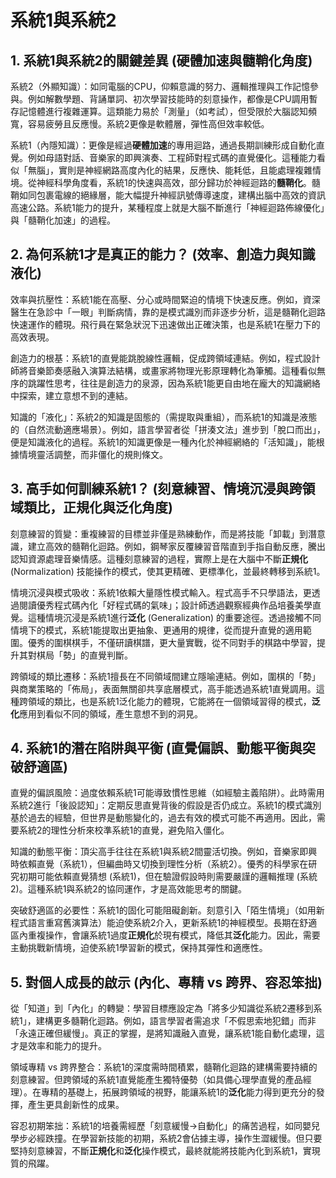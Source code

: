 # 系統1與系統2

## 1. 系統1與系統2的關鍵差異 (硬體加速與髓鞘化角度)

系統2（外顯知識）：如同電腦的CPU，仰賴意識的努力、邏輯推理與工作記憶參與。例如解數學題、背誦單詞、初次學習技能時的刻意操作，都像是CPU調用暫存記憶體進行複雜運算。這類能力易於「測量」（如考試），但受限於大腦認知頻寬，容易疲勞且反應慢。系統2更像是軟體層，彈性高但效率較低。

系統1（內隱知識）：更像是經過**硬體加速**的專用迴路，通過長期訓練形成自動化直覺。例如母語對話、音樂家的即興演奏、工程師對程式碼的直覺優化。這種能力看似「無腦」，實則是神經網路高度內化的結果，反應快、能耗低，且能處理複雜情境。從神經科學角度看，系統1的快速與高效，部分歸功於神經迴路的**髓鞘化**。髓鞘如同包裹電線的絕緣層，能大幅提升神經訊號傳導速度，建構出腦中高效的資訊高速公路。系統1能力的提升，某種程度上就是大腦不斷進行「神經迴路佈線優化」與「髓鞘化加速」的過程。

## 2. 為何系統1才是真正的能力？ (效率、創造力與知識液化)

效率與抗壓性：系統1能在高壓、分心或時間緊迫的情境下快速反應。例如，資深醫生在急診中「一眼」判斷病情，靠的是模式識別而非逐步分析，這是髓鞘化迴路快速運作的體現。飛行員在緊急狀況下迅速做出正確決策，也是系統1在壓力下的高效表現。

創造力的根基：系統1的直覺能跳脫線性邏輯，促成跨領域連結。例如，程式設計師將音樂節奏感融入演算法結構，或畫家將物理光影原理轉化為筆觸。這種看似無序的跳躍性思考，往往是創造力的泉源，因為系統1能更自由地在龐大的知識網絡中探索，建立意想不到的連結。

知識的「液化」：系統2的知識是固態的（需提取與重組），而系統1的知識是液態的（自然流動適應場景）。例如，語言學習者從「拼湊文法」進步到「脫口而出」，便是知識液化的過程。系統1的知識更像是一種內化於神經網絡的「活知識」，能根據情境靈活調整，而非僵化的規則條文。

## 3. 高手如何訓練系統1？ (刻意練習、情境沉浸與跨領域類比，正規化與泛化角度)

刻意練習的質變：重複練習的目標並非僅是熟練動作，而是將技能「卸載」到潛意識，建立高效的髓鞘化迴路。例如，鋼琴家反覆練習音階直到手指自動反應，騰出認知資源處理音樂情感。這種刻意練習的過程，實際上是在大腦中不斷**正規化** (Normalization)  技能操作的模式，使其更精確、更標準化，並最終轉移到系統1。

情境沉浸與模式吸收：系統1依賴大量隱性模式輸入。程式高手不只學語法，更透過閱讀優秀程式碼內化「好程式碼的氣味」；設計師透過觀察經典作品培養美學直覺。這種情境沉浸是系統1進行**泛化** (Generalization) 的重要途徑。透過接觸不同情境下的模式，系統1能提取出更抽象、更通用的規律，從而提升直覺的適用範圍。優秀的圍棋棋手，不僅研讀棋譜，更大量實戰，從不同對手的棋路中學習，提升其對棋局「勢」的直覺判斷。

跨領域的類比遷移：系統1擅長在不同領域間建立隱喻連結。例如，圍棋的「勢」與商業策略的「佈局」，表面無關卻共享底層模式，高手能透過系統1直覺調用。這種跨領域的類比，也是系統1泛化能力的體現，它能將在一個領域習得的模式，**泛化**應用到看似不同的領域，產生意想不到的洞見。

## 4. 系統1的潛在陷阱與平衡 (直覺偏誤、動態平衡與突破舒適區)

直覺的偏誤風險：過度依賴系統1可能導致慣性思維（如經驗主義陷阱）。此時需用系統2進行「後設認知」：定期反思直覺背後的假設是否仍成立。系統1的模式識別基於過去的經驗，但世界是動態變化的，過去有效的模式可能不再適用。因此，需要系統2的理性分析來校準系統1的直覺，避免陷入僵化。

知識的動態平衡：頂尖高手往往在系統1與系統2間靈活切換。例如，音樂家即興時依賴直覺（系統1），但編曲時又切換到理性分析（系統2）。優秀的科學家在研究初期可能依賴直覺猜想 (系統1)，但在驗證假設時則需要嚴謹的邏輯推理 (系統2)。這種系統1與系統2的協同運作，才是高效能思考的關鍵。

突破舒適區的必要性：系統1的固化可能阻礙創新。刻意引入「陌生情境」（如用新程式語言重寫舊演算法）能迫使系統2介入，更新系統1的神經模型。長期在舒適區內重複操作，會讓系統1過度**正規化**於現有模式，降低其**泛化**能力。因此，需要主動挑戰新情境，迫使系統1學習新的模式，保持其彈性和適應性。

## 5. 對個人成長的啟示 (內化、專精 vs 跨界、容忍笨拙)

從「知道」到「內化」的轉變：學習目標應設定為「將多少知識從系統2遷移到系統1」，建構更多髓鞘化迴路。例如，語言學習者需追求「不假思索地犯錯」而非「永遠正確但緩慢」。真正的掌握，是將知識融入直覺，讓系統1能自動化處理，這才是效率和能力的提升。

領域專精 vs 跨界整合：系統1的深度需時間積累，髓鞘化迴路的建構需要持續的刻意練習。但跨領域的系統1直覺能產生獨特優勢（如具備心理學直覺的產品經理）。在專精的基礎上，拓展跨領域的視野，能讓系統1的**泛化**能力得到更充分的發揮，產生更具創新性的成果。

容忍初期笨拙：系統1的培養需經歷「刻意緩慢→自動化」的痛苦過程，如同嬰兒學步必經跌撞。在學習新技能的初期，系統2會佔據主導，操作生澀緩慢。但只要堅持刻意練習，不斷**正規化**和**泛化**操作模式，最終就能將技能內化到系統1，實現質的飛躍。
